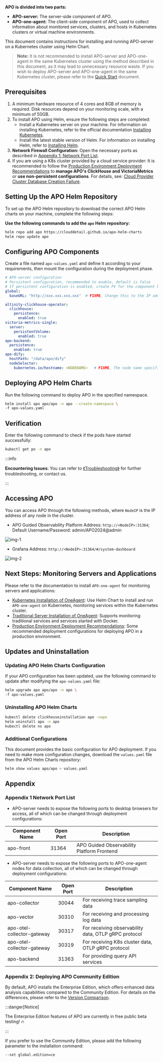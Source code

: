 **APO is divided into two parts:**

- **APO-server:** The server-side component of APO.
- **APO-one-agent:** The client-side component of APO, used to collect information about monitored services, clusters, and hosts in Kubernetes clusters or virtual machine environments.

This document contains instructions for installing and running APO-server on a Kubernetes cluster using Helm Chart.

> **Note:** It is not recommended to install APO-server and APO-one-agent in the same Kubernetes cluster using the method described in this document, as it may lead to unnecessary resource waste. If you wish to deploy APO-server and APO-one-agent in the same Kubernetes cluster, please refer to the [Quick Start](/docs/Quick%20Start.md) document.

## Prerequisites

1. A minimum hardware resource of 4 cores and 8GB of memory is required. Disk resources depend on your monitoring scale, with a minimum of 50GB.
2. To install APO using Helm, ensure the following steps are completed:
   - Install a Kubernetes server on your machine. For information on installing Kubernetes, refer to the official documentation [Installing Kubernetes](https://kubernetes.io/docs/setup/).
   - Install the latest stable version of Helm. For information on installing Helm, refer to [Installing Helm](https://helm.sh/docs/intro/install/).
3. **Network Firewall Configuration:** Open the necessary ports as described in [Appendix 1: Network Port List](#appendix-1-network-port-list).
4. If you are using a K8s cluster provided by a cloud service provider: It is recommended to follow the [Production Environment Deployment Recommendations](/category/advanced) to **manage APO's ClickHouse and VictoriaMetrics** or **use non-persistent configurations**. For details, see: [Cloud Provider Cluster Database Creation Failure](/docs/Troubleshooting/Cloud%20provider%20cluster%20failed%20to%20create%20the%20database.md).

## Setting Up the APO Helm Repository

To set up the APO Helm repository to download the correct APO Helm charts on your machine, complete the following steps:

**Use the following commands to add the `apo` Helm repository:**
```bash
helm repo add apo https://clouddetail.github.io/apo-helm-charts
helm repo update apo
```

## Configuring APO Components

Create a file named `apo-values.yaml` and define it according to your requirements, then mount the configuration during the deployment phase.
```yaml
# APO-server configuration
# Persistent configuration, recommended to enable, default is false
# If persistent configuration is enabled, create PV for the component based on PVC
global:
  baseURL: "http://xxx.xxx.xxx.xxx"  # FIXME, Change this to the IP address or domain name used to access the APO-server via a web browser. No port number is required. It must be the same as the node where apo-dify’s hostPath is located

altinity-clickhouse-operator:
  clickhouse:
    persistence:
      enabled: true
victoria-metrics-single:
  server:
    persistentVolume:
      enabled: true
apo-backend:
  persistence: 
    enabled: true
apo-dify:
  hostPath: "/data/apo/dify"
  nodeSelector:
    kubernetes.io/hostname: <NODENAME>   # FIXME, The node name specified in hostPath for apo-dify.
```

## Deploying APO Helm Charts

Run the following command to deploy APO in the specified namespace.
```bash
helm install apo apo/apo -n apo --create-namespace \
-f apo-values.yaml
```

## Verification

Enter the following command to check if the pods have started successfully:
```bash
kubectl get po -n apo
```

:::info

**Encountering Issues**: You can refer to [《Troubleshooting》](/category/troubleshooting/) for further troubleshooting, or contact us.

:::

## Accessing APO
You can access APO through the following methods, where `NodeIP` is the IP address of any node in the cluster.
- APO Guided Observability Platform Address: `http://<NodeIP>:31364`; Default Username/Password: admin/APO2024@admin

![img-1](/img/APO%20Server%20img-1.png)

- Grafana Address: `http://<NodeIP>:31364/#/system-dashboard`

![img-2](/img/APO%20Server%20img-2.png)

## Next Steps: Monitoring Servers and Applications
Please refer to the documentation to install `APO-one-agent` for monitoring servers and applications:
- [Kubernetes Installation of OneAgent](/docs/Installation/APO%20OneAgent.md): Use Helm Chart to install and run `APO-one-agent` on Kubernetes, monitoring services within the Kubernetes cluster.
- [Traditional Server Installation of OneAgent](/docs/Installation/APO%20OneAgent.md): Supports monitoring traditional services and services started with Docker.
- [Production Environment Deployment Recommendations](/category/advanced): Some recommended deployment configurations for deploying APO in a production environment.

## Updates and Uninstallation
### Updating APO Helm Charts Configuration
If your APO configuration has been updated, use the following command to update after modifying the `apo-values.yaml` file:
```bash
helm upgrade apo apo/apo -n apo \
-f apo-values.yaml
```

### Uninstalling APO Helm Charts
```bash
kubectl delete clickhouseinstallation apo -napo
helm uninstall apo -n apo
kubectl delete ns apo
```

### Additional Configurations
This document provides the basic configuration for APO deployment. If you need to make more configuration changes, download the `values.yaml` file from the APO Helm Charts repository:
```bash
helm show values apo/apo > values.yaml
```

## Appendix
### Appendix 1 Network Port List

- APO-server needs to expose the following ports to desktop browsers for access, all of which can be changed through deployment configurations:

| Component Name | Open Port | Description |
| --- | --- | --- |
| apo-front | 31364 | APO Guided Observability Platform Frontend |

- APO-server needs to expose the following ports to APO-one-agent nodes for data collection, all of which can be changed through deployment configurations:

| Component Name | Open Port | Description |
| --- | --- | --- |
| apo-collector | 30044 | For receiving trace sampling data | 
| apo-vector | 30310 | For receiving and processing log data |
| apo-otel-collector-gateway | 30317 | For receiving observability data, OTLP gRPC protocol | 
| apo-otel-collector-gateway | 30319 | For receiving K8s cluster data, OTLP gRPC protocol | 
| apo-backend | 31363 | For providing query API services |

### Appendix 2: Deploying APO Community Edition

By default, APO installs the Enterprise Edition, which offers enhanced data analysis capabilities compared to the Community Edition. For details on the differences, please refer to the [Version Comparison](/docs/About%20APO/What%20is%20APO.md).

:::danger[Notice]

The Enterprise Edition features of APO are currently in free public beta testing! 🔥

:::

If you prefer to use the Community Edition, please add the following parameter to the installation command:
```
--set global.edition=ce
```
